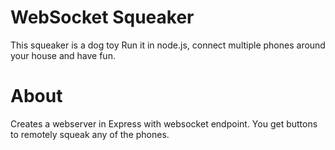 # WebSocket Squeaker
This squeaker is a dog toy
Run it in node.js, connect multiple phones around your house and have fun.

# About
Creates a webserver in Express with websocket endpoint.
You get buttons to remotely squeak any of the phones.
